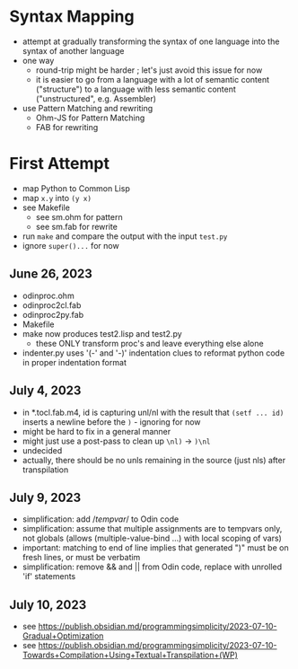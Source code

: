 # Syntax Mapping
- attempt at gradually transforming the syntax of one language into the syntax of another language
- one way 
  - round-trip might be harder ; let's just avoid this issue for now
  - it is easier to go from a language with a lot of semantic content ("structure") to a language with less semantic content ("unstructured", e.g. Assembler)
- use Pattern Matching and rewriting
  - Ohm-JS for Pattern Matching
  - FAB for rewriting
  
# First Attempt
- map Python to Common Lisp
- map `x.y` into `(y x)`
- see Makefile
  - see sm.ohm for pattern
  - see sm.fab for rewrite
- run `make` and compare the output with the input `test.py`
- ignore `super()...` for now

## June 26, 2023
- odinproc.ohm
- odinproc2cl.fab
- odinproc2py.fab
- Makefile
- make now produces test2.lisp and test2.py 
  - these ONLY transform proc's and leave everything else alone
- indenter.py uses '(-' and '-)' indentation clues to reformat python code in proper indentation format

## July 4, 2023
- in *.tocl.fab.m4, id is capturing unl/nl with the result that `(setf ... id)` inserts a newline before the `)` - ignoring for now
- might be hard to fix in a general manner
- might just use a post-pass to clean up `\nl)` -> `)\nl`
- undecided
- actually, there should be no unls remaining in the source (just nls) after transpilation

## July 9, 2023
- simplification: add /*tempvar*/ to Odin code
- simplification: assume that multiple assignments are to tempvars only, not globals (allows (multiple-value-bind ...) with local scoping of vars)
- important: matching to end of line implies that generated ")" must be on fresh lines, or must be verbatim
- simplification: remove && and || from Odin code, replace with unrolled 'if' statements

## July 10, 2023
- see https://publish.obsidian.md/programmingsimplicity/2023-07-10-Gradual+Optimization
- see https://publish.obsidian.md/programmingsimplicity/2023-07-10-Towards+Compilation+Using+Textual+Transpilation+(WP)

